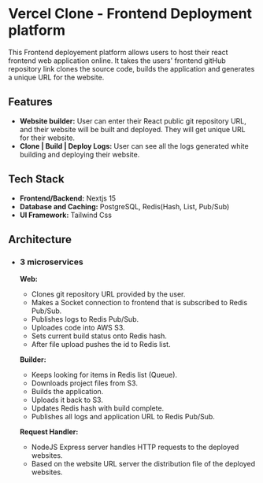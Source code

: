 # Vercel Clone - Frontend Deployment platform

This Frontend deployement platform allows users to host their react frontend web application online. It takes the users' frontend gitHub repository link clones the source code, builds the application and generates a unique URL for the website.

## Features

- <b>Website builder:</b> User can enter their React public git repository URL, and their website will be built and deployed. They will get unique URL for their website.
- <b>Clone | Build | Deploy Logs:</b> User can see all the logs generated white building and deploying their website.

## Tech Stack

- <b>Frontend/Backend:</b> Nextjs 15
- <b>Database and Caching:</b> PostgreSQL, Redis(Hash, List, Pub/Sub)
- <b>UI Framework:</b> Tailwind Css

## Architecture

- ### 3 microservices
    <b>Web:</b> 
    - Clones git repository URL provided by the user.
    - Makes a Socket connection to frontend that is subscribed to Redis Pub/Sub.
    - Publishes logs to Redis Pub/Sub.
    - Uploades code into AWS S3.
    - Sets current build status onto Redis hash.
    - After file upload pushes the id to Redis list.
    
    <b>Builder:</b>
    - Keeps looking for items in Redis list (Queue).
    - Downloads project files from S3.
    - Builds the application.
    - Uploads it back to S3.
    - Updates Redis hash with build complete.
    - Publishes all logs and application URL to Redis Pub/Sub.

    <b>Request Handler:</b>
    - NodeJS Express server handles HTTP requests to the deployed websites.
    - Based on the website URL server the distribution file of the deployed websites.


